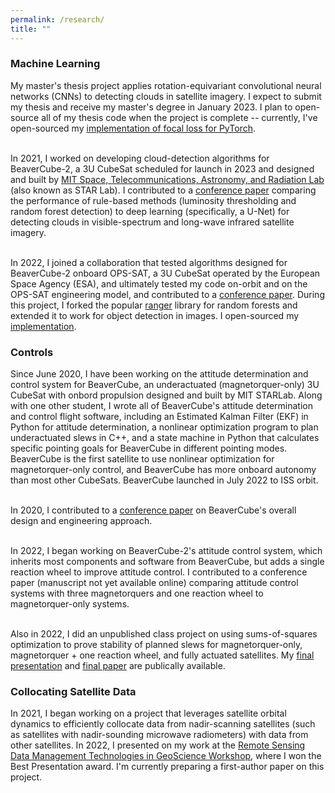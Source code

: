 ```yaml
---
permalink: /research/
title: ""
---
```

<h3> Machine Learning </h3>
My master's thesis project applies rotation-equivariant convolutional neural networks (CNNs) to detecting clouds in satellite imagery. I expect to submit my thesis and receive my master's degree in January 2023. I plan to open-source all of my thesis code when the project is complete -- currently, I've open-sourced my <a href="https://github.com/alexmeredith8299/focal_loss_pytorch">implementation of focal loss for PyTorch</a>.
<br/><br/>

In 2021, I worked on developing cloud-detection algorithms for BeaverCube-2, a 3U CubeSat scheduled for launch in 2023 and designed and built by <a href="https://starlab.mit.edu/">MIT Space, Telecommunications, Astronomy, and Radiation Lab</a> (also known as STAR Lab). I contributed to a <a href="https://arc.aiaa.org/doi/abs/10.2514/6.2022-0646">conference paper</a> comparing the performance of rule-based methods (luminosity thresholding and random forest detection) to deep learning (specifically, a U-Net) for detecting clouds in visible-spectrum and long-wave infrared satellite imagery. 
<br/><br/>

In 2022, I joined a collaboration that tested algorithms designed for BeaverCube-2 onboard OPS-SAT, a 3U CubeSat operated by the European Space Agency (ESA), and ultimately tested my code on-orbit and on the OPS-SAT engineering model, and contributed to a <a href="https://digitalcommons.usu.edu/cgi/viewcontent.cgi?article=5224&context=smallsat">conference paper</a>. During this project, I forked the popular <a href="https://github.com/imbs-hl/ranger">ranger</a> library for random forests and extended it to work for object detection in images. I open-sourced my <a href="https:/github.com/alexmeredith8299/ranger"> implementation</a>.

<h3> Controls </h3>
Since June 2020, I have been working on the attitude determination and control system for BeaverCube, an underactuated (magnetorquer-only) 3U CubeSat with onbord propulsion designed and built by MIT STARLab. Along with one other student, I wrote all of BeaverCube's attitude determination and control flight software, including an Estimated Kalman Filter (EKF) in Python for attitude determination, a nonlinear optimization program to plan underactuated slews in C++, and a state machine in Python that calculates specific pointing goals for BeaverCube in different pointing modes. BeaverCube is the first satellite to use nonlinear optimization for magnetorquer-only control, and BeaverCube has more onboard autonomy than most other CubeSats. BeaverCube launched in July 2022 to ISS orbit.
<br/><br/>

In 2020, I contributed to a <a href="https://digitalcommons.usu.edu/smallsat/2020/all2020/126/">conference paper</a> on BeaverCube's overall design and engineering approach.
<br/><br/>

In 2022, I began working on BeaverCube-2's attitude control system, which inherits most components and software from BeaverCube, but adds a single reaction wheel to improve attitude control. I contributed to a conference paper (manuscript not yet available online) comparing attitude control systems with three magnetorquers and one reaction wheel to magnetorquer-only systems.
<br/><br/>

Also in 2022, I did an unpublished class project on using sums-of-squares optimization to prove stability of planned slews for magnetorquer-only, magnetorquer + one reaction wheel, and fully actuated satellites. My <a href="https://www.youtube.com/watch?v=MXKcT3EPk8o">final presentation</a> and <a href="https://drive.google.com/file/d/1YeOmZ5XNibK3WcQyAu_E0nvgf0hC-HNi/view">final paper</a> are publically available.

<h3> Collocating Satellite Data</h3>
In 2021, I began working on a project that leverages satellite orbital dynamics to efficiently collocate data from nadir-scanning satellites (such as satellites with nadir-sounding microwave radiometers) with data from other satellites. In 2022, I presented on my work at the <a href="https://www.grss-ieee.org/events/remote-sensing-data-management-technologies-in-geoscience-2022-rsdm-geosci-2022/">Remote Sensing Data Management Technologies in GeoScience Workshop</a>, where I won the Best Presentation award. I'm currently preparing a first-author paper on this project.

